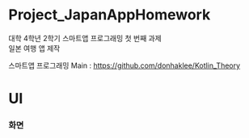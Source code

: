 # Project_JapanAppHomework

대학 4학년 2학기 스마트앱 프로그래밍 첫 번째 과제 <br>
일본 여행 앱 제작

스마트앱 프로그래밍 Main : https://github.com/donhaklee/Kotlin_Theory <br>

# UI
### 화면


